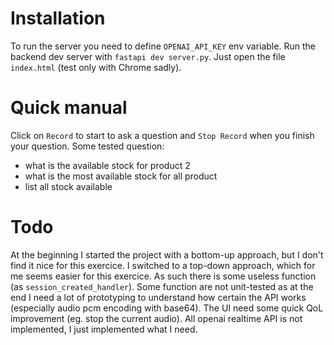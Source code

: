 # Installation
To run the server you need to define `OPENAI_API_KEY` env variable.
Run the backend dev server with `fastapi dev server.py`.
Just open the file `index.html` (test only with Chrome sadly).

# Quick manual
Click on `Record` to start to ask a question and `Stop Record` when you finish your question.
Some tested question:
 * what is the available stock for product 2
 * what is the most available stock for all product
 * list all stock available
 
# Todo
At the beginning I started the project with a bottom-up approach, but I don't find it nice for this exercice.
I switched to a top-down approach, which for me seems easier for this exercice. As such there is some useless
function (as `session_created_handler`).
Some function are not unit-tested as at the end I need a lot of prototyping to understand how certain the API works (especially audio pcm encoding with base64).
The UI need some quick QoL improvement (eg. stop the current audio).
All openai realtime API is not implemented, I just implemented what I need.
